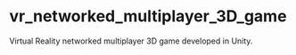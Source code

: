 # vr_networked_multiplayer_3D_game
 Virtual Reality networked multiplayer 3D game developed in Unity.
